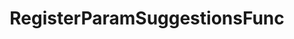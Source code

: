 ---
title: RegisterParamSuggestionsFunc
position: 1.4
type: ""
description: Takes a function that will be called when suggestions are needed for a parameter

parameters:
  - name: IDCCmdsEnum <em>cmd</em>
    content: The name of the command that contains the wanted parameter
  - name: string <em>paramName</em>
    content: The name of the parameter
  - name: Func&lt;string[]&gt; <em>func</em>
    content: The function to be called when the IDC needs suggestions

content_markdown: |-
    Similar to **UpdateParamSuggestions**, but instead of providing suggestions once it provides a function to the IDC that 
    when called returns the array of suggestions.

    This is useful when you want to provide dynamic suggestions that change depending on the conditions of your game.

    The passed function is only called when the user is being shown the suggestions of the parameter targeted by this method.
    {: .info}

right_code_blocks:
  - title: Example
    language: csharp
    code_block: |-
      string[] GetLogLineSpacingSugg()
      {
        //Return a random linespacing between 1-2 as a suggestion
        string lineSpacing = Random.Range(1f, 2f).ToString();
        return new string[] { lineSpacing };
      }

      void Start()
      {
        IDCUtils.IDC.RegisterParamSuggestionsFunc(IDCCmdsEnum.SetLogAreaLineSpacing, "lineSpacing", GetLogLineSpacingSugg);
      }
---